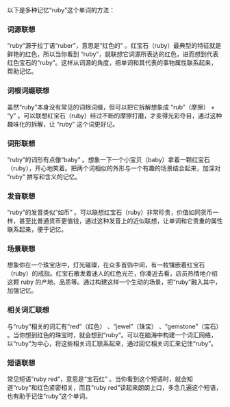 以下是多种记忆“ruby”这个单词的方法：

### 词源联想
“ruby”源于拉丁语“ruber”，意思是“红色的” 。红宝石（ruby）最典型的特征就是鲜艳的红色，所以当你看到 “ruby”，就联想它词源所表达的红色，进而想到代表红色宝石的“ruby”。这样从词源的角度，把单词和其代表的事物属性联系起来，帮助记忆。

### 词根词缀联想
虽然“ruby”本身没有常见的词根词缀，但可以把它拆解想象成 “rub”（摩擦） + “y” 。可以联想红宝石（ruby）经过不断的摩擦打磨，才变得光彩夺目，通过这种趣味化的拆解，让 “ruby” 这个词更好记。

### 词形联想
“ruby”的词形有点像“baby” 。想象一下一个小宝贝（baby）拿着一颗红宝石（ruby），开心地笑着。把两个词相似的外形与一个有趣的场景结合起来，加深对 “ruby” 拼写和含义的记忆。

### 发音联想
“ruby”的发音类似“如币” 。可以联想红宝石（ruby）非常珍贵，价值如同货币一样，甚至比普通货币更值钱，通过这种发音上的近似联想，让单词和它贵重的属性联系起来，便于记忆。

### 场景联想
想象你在一个珠宝店中，灯光璀璨，在众多首饰中间，有一枚镶嵌着红宝石（ruby）的戒指。红宝石散发着迷人的红色光芒，你凑近去看，店员热情地介绍这颗 ruby 的产地、品质等。通过构建这样一个生动的场景，把“ruby”融入其中，加强记忆。

### 相关词汇联想
与“ruby”相关的词汇有“red”（红色） 、“jewel”（珠宝） 、“gemstone”（宝石） 。当你想到红色的珠宝时，就会想到“ruby”。可以在脑海中构建一个词汇网络，以“ruby”为中心，将这些相关词汇联系起来，通过回忆相关词汇来记住“ruby”。

### 短语联想
常见短语“ruby red”，意思是“宝石红” 。当你看到这个短语时，就会知道“ruby”和红色紧密相关，而且“ruby red”读起来朗朗上口，多念几遍这个短语，也有助于记住“ruby”这个单词。 